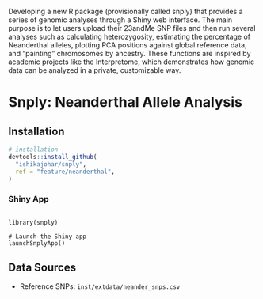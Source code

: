 Developing a new R package (provisionally called snply) that provides a series of genomic analyses through a Shiny web interface.
The main purpose is to let users upload their 23andMe SNP files and then run several analyses such as calculating heterozygosity,
estimating the percentage of Neanderthal alleles, plotting PCA positions against global reference data, and “painting” chromosomes by ancestry.
These functions are inspired by academic projects like the Interpretome, which demonstrates how genomic data can be analyzed in a private, customizable way.

# Snply: Neanderthal Allele Analysis  

## Installation  
```r
# installation
devtools::install_github(
  "ishikajohar/snply",
  ref = "feature/neanderthal",
)
```



### Shiny App  
```Shiny App

library(snply)

# Launch the Shiny app
launchSnplyApp()
```

## Data Sources  
- Reference SNPs: `inst/extdata/neander_snps.csv`
